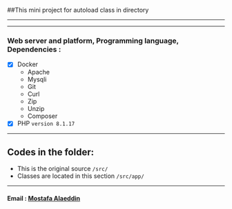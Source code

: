  ##This mini project for autoload class in directory
 
----------------------------------------------------
----------------------------------------------------
### Web server and platform, Programming language, Dependencies : 
- [X] Docker
  - Apache
  - Mysqli
  - Git
  - Curl
  - Zip
  - Unzip
  - Composer
- [X] PHP `version 8.1.17`

----------------------------------------------------
## Codes in the folder:
- This is the original source `/src/`
- Classes are located in this section `/src/app/`
----------------------------------------------------

#### Email :  <a href="mailto:mostafa.alaeddin@outlook.de">Mostafa Alaeddin</a>
